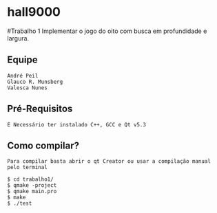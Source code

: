 hall9000
========

#Trabalho 1
Implementar o jogo do oito com busca em profundidade e largura.

## Equipe
	André Peil
	Glauco R. Munsberg
	Valesca Nunes
	
## Pré-Requisitos
	É Necessário ter instalado C++, GCC e Qt v5.3

## Como compilar?
	Para compilar basta abrir o qt Creator ou usar a compilação manual pelo terminal

	$ cd trabalho1/
	$ qmake -project
	$ qmake main.pro
	$ make
	$ ./test
